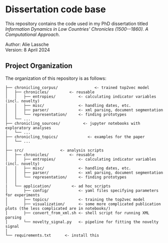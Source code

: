 # Dissertation code base 


This repository contains the code used in my PhD dissertation titled _Information Dynamics in Low Countries' Chronicles (1500--1860). A Computational Approach_.

Author: Alie Lassche\
Version: 8 April 2024

## Project Organization

The organization of this repository is as follows:
```
├── chronicling_corpus/                <- trained top2vec model
│   ├── chronicles/         <- reusable
│   │   ├── entropies/          <- calculating indicator variables (incl. novelty)
│   │   ├── misc/               <- handling dates, etc.
│   │   ├── parser/             <- xml parsing, document segmentation
│   │   └── representation/     <- finding prototypes
│   └── ...
├── chronicling_sources/          <- jupyter notebooks with exploratory analyses
│   └── ...
├── chronicling_topics/             <- examples for the paper
│   └── ...
│
├── src/                <- analysis scripts
│   ├── chronicles/         <- reusable
│   │   ├── entropies/          <- calculating indicator variables (incl. novelty)
│   │   ├── misc/               <- handling dates, etc.
│   │   ├── parser/             <- xml parsing, document segmentation
│   │   └── representation/     <- finding prototypes
│   │
|   └── application/         <- ad hoc scripts
│       ├── config/             <- yaml files specifying parameters for experiments
│       ├── topics/             <- training the top2vec model
│       ├── visualization/      <- some more complicated publication plots (the less complicated are in notebooks/)
│       ├── convert_from_xml.sh <- shell script for running XML parsing
│       └── novelty_signal.py   <- pipeline for fitting the novelty signal
│
└── requirements.txt      <- install this
```







